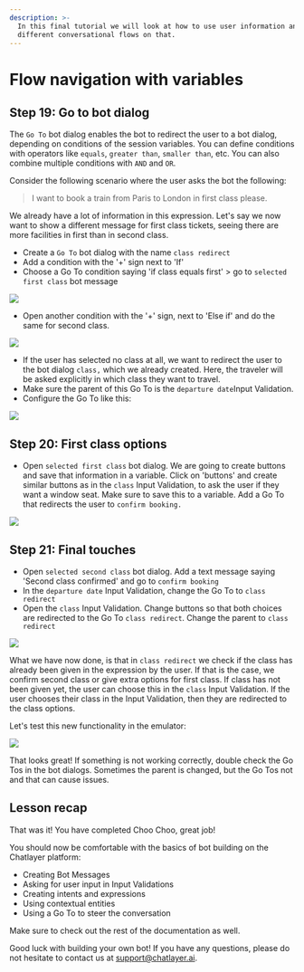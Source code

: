 ```yaml
---
description: >-
  In this final tutorial we will look at how to use user information and base
  different conversational flows on that.
---
```


# Flow navigation with variables

## Step 19: Go to bot dialog

The `Go To` bot dialog enables the bot to redirect the user to a bot dialog, depending on conditions of the session variables. You can define conditions with operators like `equals`, `greater than`, `smaller than`, etc. You can also combine multiple conditions with `AND` and `OR`.

Consider the following scenario where the user asks the bot the following:

> I want to book a train from Paris to London in first class please.

We already have a lot of information in this expression. Let's say we now want to show a different message for first class tickets, seeing there are more facilities in first than in second class.

* Create a `Go To` bot dialog with the name `class redirect`
* Add a condition with the '+' sign next to 'If'
* Choose a Go To condition saying 'if class equals first' &gt; go to `selected first class` bot message

![](../.gitbook/assets/image%20%28444%29.png)

* Open another condition with the '+' sign, next to 'Else if' and do the same for second class.

![](../.gitbook/assets/image%20%28422%29.png)

* If the user has selected no class at all, we want to redirect the user to the bot dialog `class,` which we already created. Here, the traveler will be asked explicitly in which class they want to travel. 
* Make sure the parent of this Go To is the `departure date`Input Validation.
* Configure the Go To like this:

![](../.gitbook/assets/image%20%28434%29.png)

## Step 20: First class options

* Open `selected first class` bot dialog. We are going to create buttons and save that information in a variable. Click on 'buttons' and create similar buttons as in the `class` Input Validation, to ask the user if they want a window seat. Make sure to save this to a variable. Add a Go To that redirects the user to `confirm booking.` 

![](../.gitbook/assets/image%20%28426%29.png)

## Step 21: Final touches

* Open `selected second class` bot dialog. Add a text message saying 'Second class confirmed' and go to `confirm booking`
* In the `departure date` Input Validation, change the Go To to `class redirect`
* Open the `class`  Input Validation. Change buttons so that both choices are redirected to the Go To `class redirect`. Change the parent to `class redirect` 

![](../.gitbook/assets/image%20%28425%29.png)

What we have now done, is that in `class redirect` we check if the class has already been given in the expression by the user. If that is the case, we confirm second class or give extra options for first class. If class has not been given yet, the user can choose this in the `class` Input Validation. If the user chooses their class in the Input Validation, then they are redirected to the class options.

Let's test this new functionality in the emulator:

![](../.gitbook/assets/image%20%28458%29.png)



That looks great! If something is not working correctly, double check the Go Tos in the bot dialogs. Sometimes the parent is changed, but the Go Tos not and that can cause issues. 

## Lesson recap

That was it! You have completed Choo Choo, great job! 

You should now be comfortable with the basics of bot building on the Chatlayer platform:

* Creating Bot Messages
* Asking for user input in Input Validations
* Creating intents and expressions 
* Using contextual entities 
* Using a Go To to steer the conversation 

Make sure to check out the rest of the documentation as well. 

Good luck with building your own bot! If you have any questions, please do not hesitate to contact us at [support@chatlayer.ai](mailto:support@chatlayer.ai). 



